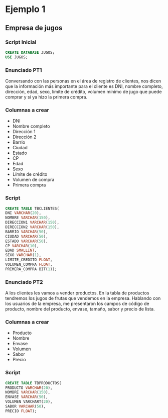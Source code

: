 # Ejemplo 1

## Empresa de jugos

### Script Inicial

```sql
CREATE DATABASE JUGOS;
USE JUGOS;
```

### Enunciado PT1

Conversando con las personas en el área de registro de clientes, nos dicen que la información más importante para el cliente es DNI, nombre completo, dirección, edad, sexo, límite de crédito, volumen mínimo de jugo que puede comprar y si ya hizo la primera compra.

### Columnas a crear

- DNI
- Nombre completo
- Dirección 1
- Dirección 2
- Barrio
- Ciudad
- Estado
- CP
- Edad
- Sexo
- Límite de crédito
- Volumen de compra
- Primera compra

### Script

```sql
CREATE TABLE TBCLIENTES(
DNI VARCHAR(20),
NOMBRE VARCHAR(150),
DIRECCION1 VARCHAR(150),
DIRECCION2 VARCHAR(150),
BARRIO VARCHAR(50),
CIUDAD VARCHAR(50),
ESTADO VARCHAR(50),
CP VARCHAR(10),
EDAD SMALLINT,
SEXO VARCHAR(1),
LIMITE_CREDITO FLOAT,
VOLUMEN_COMPRA FLOAT,
PRIMERA_COMPRA BIT(1));
```

### Enunciado PT2

A los clientes les vamos a vender productos. En la tabla de productos tendremos los jugos de frutas que vendemos en la empresa. Hablando con los usuarios de la empresa, me presentaron los campos de código de producto, nombre del producto, envase, tamaño, sabor y precio de lista.

### Columnas a crear

- Producto
- Nombre
- Envase
- Volumen
- Sabor
- Precio

### Script

```sql
CREATE TABLE TBPRODUCTOS(
PRODUCTO VARCHAR(20),
NOMBRE VARCHAR(150),
ENVASE VARCHAR(50),
VOLUMEN VARCHART(20),
SABOR VARCHAR(50),
PRECIO FLOAT);
```